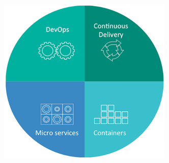 <!-- .slide: data-menu-title="Cloud Native Journey" -->

<!-- .element: style="margin-left:200px;" -->
![image](slides/resources/images/cn-pie1.png "CN")

